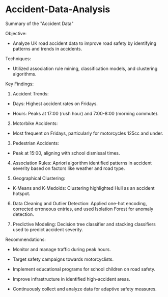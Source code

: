 # Accident-Data-Analysis

Summary of the "Accident Data"

Objective:

- Analyze UK road accident data to improve road safety by identifying patterns and trends in accidents.

Techniques:

- Utilized association rule mining, classification models, and clustering algorithms.

Key Findings:

1. Accident Trends:

- Days: Highest accident rates on Fridays.

- Hours: Peaks at 17:00 (rush hour) and 7:00-8:00 (morning commute).

2. Motorbike Accidents:

- Most frequent on Fridays, particularly for motorcycles 125cc and under.

3. Pedestrian Accidents:

- Peak at 15:00, aligning with school dismissal times.

4. Association Rules: Apriori algorithm identified patterns in accident severity based on factors like weather and road type.

5. Geographical Clustering:

- K-Means and K-Medoids: Clustering highlighted Hull as an accident hotspot.

6. Data Cleaning and Outlier Detection: Applied one-hot encoding, corrected erroneous entries, and used Isolation Forest for anomaly detection.

7. Predictive Modeling: Decision tree classifier and stacking classifiers used to predict accident severity.

Recommendations:

- Monitor and manage traffic during peak hours.

- Target safety campaigns towards motorcyclists.

- Implement educational programs for school children on road safety.

- Improve infrastructure in identified high-accident areas.

- Continuously collect and analyze data for adaptive safety measures.
